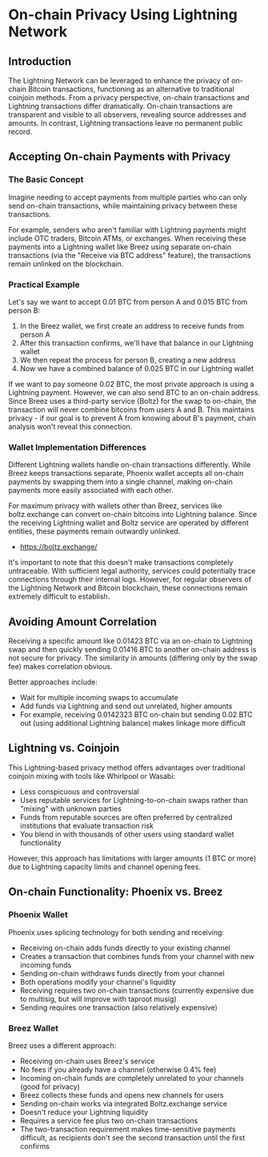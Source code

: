 # On-chain Privacy Using Lightning Network

## Introduction
The Lightning Network can be leveraged to enhance the privacy of on-chain Bitcoin transactions, functioning as an alternative to traditional coinjoin methods. From a privacy perspective, on-chain transactions and Lightning transactions differ dramatically. On-chain transactions are transparent and visible to all observers, revealing source addresses and amounts. In contrast, Lightning transactions leave no permanent public record.

## Accepting On-chain Payments with Privacy

### The Basic Concept
Imagine needing to accept payments from multiple parties who can only send on-chain transactions, while maintaining privacy between these transactions.

For example, senders who aren't familiar with Lightning payments might include OTC traders, Bitcoin ATMs, or exchanges. When receiving these payments into a Lightning wallet like Breez using separate on-chain transactions (via the "Receive via BTC address" feature), the transactions remain unlinked on the blockchain.

### Practical Example
Let's say we want to accept 0.01 BTC from person A and 0.015 BTC from person B:

1. In the Breez wallet, we first create an address to receive funds from person A
2. After this transaction confirms, we'll have that balance in our Lightning wallet
3. We then repeat the process for person B, creating a new address
4. Now we have a combined balance of 0.025 BTC in our Lightning wallet

If we want to pay someone 0.02 BTC, the most private approach is using a Lightning payment. However, we can also send BTC to an on-chain address. Since Breez uses a third-party service (Boltz) for the swap to on-chain, the transaction will never combine bitcoins from users A and B. This maintains privacy - if our goal is to prevent A from knowing about B's payment, chain analysis won't reveal this connection.

### Wallet Implementation Differences
Different Lightning wallets handle on-chain transactions differently. While Breez keeps transactions separate, Phoenix wallet accepts all on-chain payments by swapping them into a single channel, making on-chain payments more easily associated with each other.

For maximum privacy with wallets other than Breez, services like boltz.exchange can convert on-chain bitcoins into Lightning balance. Since the receiving Lightning wallet and Boltz service are operated by different entities, these payments remain outwardly unlinked.

- https://boltz.exchange/

It's important to note that this doesn't make transactions completely untraceable. With sufficient legal authority, services could potentially trace connections through their internal logs. However, for regular observers of the Lightning Network and Bitcoin blockchain, these connections remain extremely difficult to establish.

## Avoiding Amount Correlation

Receiving a specific amount like 0.01423 BTC via an on-chain to Lightning swap and then quickly sending 0.01416 BTC to another on-chain address is not secure for privacy. The similarity in amounts (differing only by the swap fee) makes correlation obvious.

Better approaches include:
- Wait for multiple incoming swaps to accumulate
- Add funds via Lightning and send out unrelated, higher amounts
- For example, receiving 0.0142323 BTC on-chain but sending 0.02 BTC out (using additional Lightning balance) makes linkage more difficult

## Lightning vs. Coinjoin

This Lightning-based privacy method offers advantages over traditional coinjoin mixing with tools like Whirlpool or Wasabi:
- Less conspicuous and controversial
- Uses reputable services for Lightning-to-on-chain swaps rather than "mixing" with unknown parties
- Funds from reputable sources are often preferred by centralized institutions that evaluate transaction risk
- You blend in with thousands of other users using standard wallet functionality

However, this approach has limitations with larger amounts (1 BTC or more) due to Lightning capacity limits and channel opening fees.

## On-chain Functionality: Phoenix vs. Breez

### Phoenix Wallet
Phoenix uses splicing technology for both sending and receiving:
- Receiving on-chain adds funds directly to your existing channel
- Creates a transaction that combines funds from your channel with new incoming funds
- Sending on-chain withdraws funds directly from your channel
- Both operations modify your channel's liquidity
- Receiving requires two on-chain transactions (currently expensive due to multisig, but will improve with taproot musig)
- Sending requires one transaction (also relatively expensive)

### Breez Wallet
Breez uses a different approach:
- Receiving on-chain uses Breez's service
- No fees if you already have a channel (otherwise 0.4% fee)
- Incoming on-chain funds are completely unrelated to your channels (good for privacy)
- Breez collects these funds and opens new channels for users
- Sending on-chain works via integrated Boltz.exchange service
- Doesn't reduce your Lightning liquidity
- Requires a service fee plus two on-chain transactions
- The two-transaction requirement makes time-sensitive payments difficult, as recipients don't see the second transaction until the first confirms